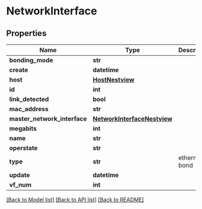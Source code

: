 # NetworkInterface

## Properties
Name | Type | Description | Notes
------------ | ------------- | ------------- | -------------
**bonding_mode** | **str** |  | [optional] 
**create** | **datetime** |  | [optional] 
**host** | [**HostNestview**](HostNestview.md) |  | [optional] 
**id** | **int** |  | [optional] 
**link_detected** | **bool** |  | [optional] 
**mac_address** | **str** |  | [optional] 
**master_network_interface** | [**NetworkInterfaceNestview**](NetworkInterfaceNestview.md) |  | [optional] 
**megabits** | **int** |  | [optional] 
**name** | **str** |  | [optional] 
**operstate** | **str** |  | [optional] 
**type** | **str** | ethernet or bond | [optional] 
**update** | **datetime** |  | [optional] 
**vf_num** | **int** |  | [optional] 

[[Back to Model list]](../README.md#documentation-for-models) [[Back to API list]](../README.md#documentation-for-api-endpoints) [[Back to README]](../README.md)


